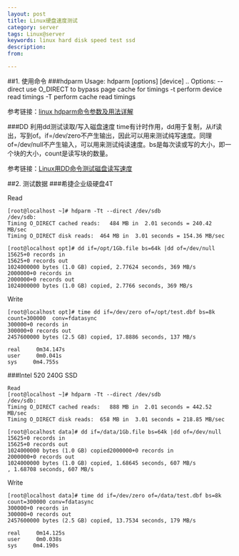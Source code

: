 ```yaml
---
layout: post
title: Linux硬盘速度测试
category: server
tags: Linux@server
keywords: linux hard disk speed test ssd
description: 
from: 

---
```


##1. 使用命令
###hdparm 
Usage:  hdparm  [options] [device] ..
Options:
--direct  use O_DIRECT to bypass page cache for timings
-t   perform device read timings
-T   perform cache read timings

参考链接：[linux hdparm命令参数及用法详解][hdparm]

###DD
利用dd测试读取/写入磁盘速度
time有计时作用，dd用于复制，从if读出，写到of。if=/dev/zero不产生输出，因此可以用来测试纯写速度。同理of=/dev/null不产生输入，可以用来测试纯读速度。bs是每次读或写的大小，即一个块的大小，count是读写块的数量。

参考链接：[Linux用DD命令测试磁盘读写速度][dd]

##2. 测试数据
###希捷企业级硬盘4T

Read

```
[root@localhost ~]# hdparm -Tt --direct /dev/sdb
/dev/sdb:
Timing O_DIRECT cached reads:   484 MB in  2.01 seconds = 240.42 MB/sec
Timing O_DIRECT disk reads:  464 MB in  3.01 seconds = 154.36 MB/sec

[root@localhost opt]# dd if=/opt/1Gb.file bs=64k |dd of=/dev/null
15625+0 records in
15625+0 records out
1024000000 bytes (1.0 GB) copied, 2.77624 seconds, 369 MB/s
2000000+0 records in
2000000+0 records out
1024000000 bytes (1.0 GB) copied, 2.7766 seconds, 369 MB/s
```

Write

```
[root@localhost opt]# time dd if=/dev/zero of=/opt/test.dbf bs=8k count=300000  conv=fdatasync
300000+0 records in
300000+0 records out
2457600000 bytes (2.5 GB) copied, 17.8886 seconds, 137 MB/s

real     0m34.147s
user     0m0.041s
sys     0m4.755s
```
###Intel 520 240G SSD

```
Read
[root@localhost ~]# hdparm -Tt --direct /dev/sdb
/dev/sdb:
Timing O_DIRECT cached reads:   888 MB in  2.01 seconds = 442.52 MB/sec
Timing O_DIRECT disk reads:  658 MB in  3.01 seconds = 218.85 MB/sec

[root@localhost data]# dd if=/data/1Gb.file bs=64k |dd of=/dev/null
15625+0 records in
15625+0 records out
1024000000 bytes (1.0 GB) copied2000000+0 records in
2000000+0 records out
1024000000 bytes (1.0 GB) copied, 1.68645 seconds, 607 MB/s
, 1.68708 seconds, 607 MB/s
```
Write

```
[root@localhost data]# time dd if=/dev/zero of=/data/test.dbf bs=8k count=300000 conv=fdatasync 
300000+0 records in
300000+0 records out
2457600000 bytes (2.5 GB) copied, 13.7534 seconds, 179 MB/s

real     0m14.125s
user     0m0.038s
sys     0m4.190s
```

[hdparm]:http://www.linuxso.com/command/hdparm.html
[dd]:http://zhuzike.com/linux_dd/




















